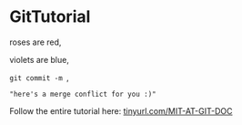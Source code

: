 # GitTutorial

roses are red,

violets are blue,

`git commit -m `, 

`"here's a merge conflict for you :)"`


Follow the entire tutorial here: [tinyurl.com/MIT-AT-GIT-DOC](http://tinyurl.com/MIT-AT-GIT-DOC) 
